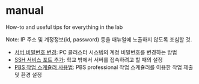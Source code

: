 # manual
How-to and useful tips for everything in the lab

Note: IP 주소 및 계정정보(id, password) 등을 매뉴얼에 노출하지 않도록 조심할 것.

* [서버 비밀번호 변경](change-password.md): PC 클러스터 시스템의 계정 비밀번호를 변경하는 방법
* [SSH 서비스 포트 추가](ssh-port.md): 학교 밖에서 서버를 접속하려고 할 때의 설정
* [PBS 작업 스케쥴러 사용법](jobsched-pbspro.md): PBS professional 작업 스케쥴러를 이용한 작업 제출 및 환경 설정
